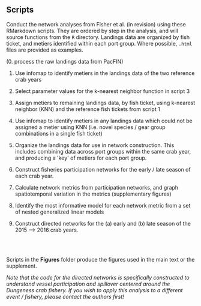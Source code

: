 ## Scripts

Conduct the network analyses from Fisher et al. (in revision) using these RMarkdown scripts. They are ordered by step in the analysis, and will source functions from the `R` directory. Landings data are organized by fish ticket, and metiers identified within each port group. Where possible, `.html` files are provided as examples.


(0. process the raw landings data from PacFIN)

1. Use infomap to identify metiers in the landings data of the two reference crab years

2. Select parameter values for the k-nearest neighbor function in script 3

3. Assign metiers to remaining landings data, by fish ticket, using k-nearest neighbor (KNN) and the reference fish tickets from script 1

4. Use infomap to identify metiers in any landings data which could not be assigned a metier using KNN (i.e. novel species / gear group combinations in a single fish ticket)

5. Organize the landings data for use in network construction. This includes combining data across port groups within the same crab year, and producing a 'key' of metiers for each port group.

6. Construct fisheries participation networks for the early / late season of each crab year.

7. Calculate network metrics from participation networks, and graph spatiotemporal variation in the metrics (supplementary figures)

8. Identify the most informative model for each network metric from a set of nested generalized linear models

9. Construct directed networks for the (a) early and (b) late season of the 2015 --> 2016 crab years.
<br>
<br>



Scripts in the **Figures** folder produce the figures used in the main text or the supplement.

*Note that the code for the directed networks is specifically constructed to understand vessel participation and spillover centered around the Dungeness crab fishery. If you wish to apply this analysis to a different event / fishery, please contact the authors first!*
